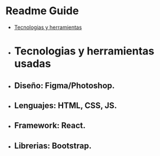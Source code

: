 # Readme Guide
- [Tecnologias y herramientas](#Tecnologias-y-herramientas-usadas)

- # Tecnologias y herramientas usadas
- ## Diseño: Figma/Photoshop.
- ## Lenguajes: HTML, CSS, JS.
- ## Framework: React.
- ## Librerias: Bootstrap.

